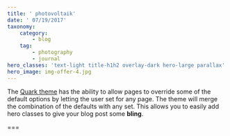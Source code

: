 ```yaml
---
title: ' photovoltaik'
date: ' 07/19/2017'
taxonomy:
    category:
        - blog
    tag:
        - photography
        - journal
hero_classes: 'text-light title-h1h2 overlay-dark hero-large parallax'
hero_image: img-offer-4.jpg
---
```


The [Quark theme](https://getgrav.org/downloads/themes) has the ability to allow pages to override some of the default options by letting the user set for any page.  The theme will merge the combination of the defaults with any set. This allows you to easily add hero classes to give your blog post some **bling**.

===



